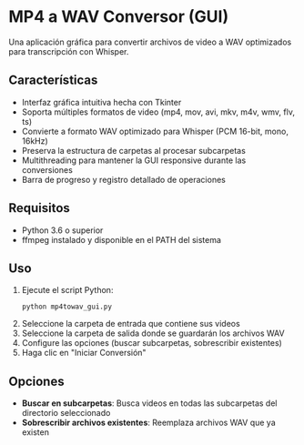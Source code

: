 # MP4 a WAV Conversor (GUI)

Una aplicación gráfica para convertir archivos de video a WAV optimizados para transcripción con Whisper.

## Características

- Interfaz gráfica intuitiva hecha con Tkinter
- Soporta múltiples formatos de video (mp4, mov, avi, mkv, m4v, wmv, flv, ts)
- Convierte a formato WAV optimizado para Whisper (PCM 16-bit, mono, 16kHz)
- Preserva la estructura de carpetas al procesar subcarpetas
- Multithreading para mantener la GUI responsive durante las conversiones
- Barra de progreso y registro detallado de operaciones

## Requisitos

- Python 3.6 o superior
- ffmpeg instalado y disponible en el PATH del sistema

## Uso

1. Ejecute el script Python:
   ```
   python mp4towav_gui.py
   ```
2. Seleccione la carpeta de entrada que contiene sus videos
3. Seleccione la carpeta de salida donde se guardarán los archivos WAV
4. Configure las opciones (buscar subcarpetas, sobrescribir existentes)
5. Haga clic en "Iniciar Conversión"

## Opciones

- **Buscar en subcarpetas**: Busca videos en todas las subcarpetas del directorio seleccionado
- **Sobrescribir archivos existentes**: Reemplaza archivos WAV que ya existen 